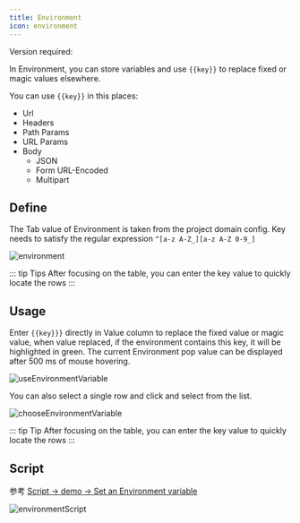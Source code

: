 ```yaml
---
title: Environment
icon: environment
---
```


Version required: <Badge text="2023.1.8" />

In Environment, you can store variables and use `{{key}}` to replace fixed or magic values elsewhere.

You can use `{{key}}` in this places:

- Url
- Headers
- Path Params
- URL Params
- Body
  - JSON
  - Form URL-Encoded
  - Multipart

## Define

The Tab value of Environment is taken from the project domain config. Key needs to satisfy the regular expression `^[a-z A-Z_][a-z A-Z 0-9_]`

![environment](/img/2023.1.8/environment.png)

::: tip Tips
After focusing on the table, you can enter the key value to quickly locate the rows
:::

## Usage

Enter `{{key}}}` directly in Value column to replace the fixed value or magic value, when value replaced, if the environment contains this key, it will be highlighted in green. The current Environment pop value can be displayed after 500 ms of mouse hovering.

![useEnvironmentVariable](/img/2023.1.8/useEnvironmentVariable.png)

You can also select a single row and click <ColorIcon icon="environment" /> and select from the list.

![chooseEnvironmentVariable](/img/2023.1.8/chooseEnvironmentVariable.png)

::: tip Tip
After focusing on the table, you can enter the key value to quickly locate the rows
:::

## Script

参考 [Script -> demo -> Set an Environment variable](../script.md#demo)

![environmentScript](/img/2023.1.8/environmentScript.png)
